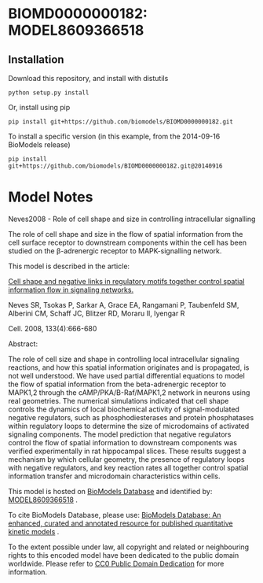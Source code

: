 # BIOMD0000000182: MODEL8609366518

## Installation

Download this repository, and install with distutils

`python setup.py install`

Or, install using pip

`pip install git+https://github.com/biomodels/BIOMD0000000182.git`

To install a specific version (in this example, from the 2014-09-16 BioModels release)

`pip install git+https://github.com/biomodels/BIOMD0000000182.git@20140916`


# Model Notes


Neves2008 - Role of cell shape and size in controlling intracellular
signalling

The role of cell shape and size in the flow of spatial information from the
cell surface receptor to downstream components within the cell has been
studied on the β-adrenergic receptor to MAPK-signalling network.

This model is described in the article:

[Cell shape and negative links in regulatory motifs together control spatial
information flow in signaling
networks.](http://identifiers.org/pubmed/18485874)

Neves SR, Tsokas P, Sarkar A, Grace EA, Rangamani P, Taubenfeld SM, Alberini
CM, Schaff JC, Blitzer RD, Moraru II, Iyengar R

Cell. 2008, 133(4):666-680

Abstract:

The role of cell size and shape in controlling local intracellular signaling
reactions, and how this spatial information originates and is propagated, is
not well understood. We have used partial differential equations to model the
flow of spatial information from the beta-adrenergic receptor to MAPK1,2
through the cAMP/PKA/B-Raf/MAPK1,2 network in neurons using real geometries.
The numerical simulations indicated that cell shape controls the dynamics of
local biochemical activity of signal-modulated negative regulators, such as
phosphodiesterases and protein phosphatases within regulatory loops to
determine the size of microdomains of activated signaling components. The
model prediction that negative regulators control the flow of spatial
information to downstream components was verified experimentally in rat
hippocampal slices. These results suggest a mechanism by which cellular
geometry, the presence of regulatory loops with negative regulators, and key
reaction rates all together control spatial information transfer and
microdomain characteristics within cells.

This model is hosted on [BioModels Database](http://www.ebi.ac.uk/biomodels/)
and identified by:
[MODEL8609366518](http://identifiers.org/biomodels.db/MODEL8609366518) .

To cite BioModels Database, please use: [BioModels Database: An enhanced,
curated and annotated resource for published quantitative kinetic
models](http://identifiers.org/pubmed/20587024) .

To the extent possible under law, all copyright and related or neighbouring
rights to this encoded model have been dedicated to the public domain
worldwide. Please refer to [CC0 Public Domain
Dedication](http://creativecommons.org/publicdomain/zero/1.0/) for more
information.


